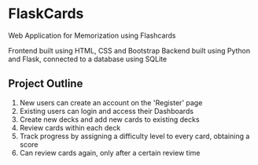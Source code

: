 # FlaskCards
Web Application for Memorization using Flashcards

Frontend built using HTML, CSS and Bootstrap
Backend built using Python and Flask, connected to a database using SQLite

## Project Outline 
1. New users can create an account on the 'Register' page
2. Existing users can login and access their Dashboards
3. Create new decks and add new cards to existing decks
4. Review cards within each deck
5. Track progress by assigning a difficulty level to every card, obtaining a score
6. Can review cards again, only after a certain review time 
